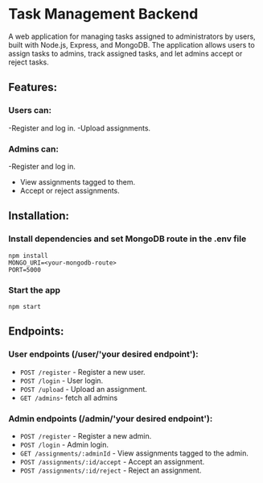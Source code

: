 # Task Management Backend

A web application for managing tasks assigned to administrators by users, built with Node.js, Express, and MongoDB. The application allows users to assign tasks to admins, track assigned tasks, and let admins accept or reject tasks.

## Features:

### Users can:

-Register and log in.
-Upload assignments.

### Admins can:

-Register and log in.
- View assignments tagged to them.
- Accept or reject assignments.

## Installation:

### Install dependencies and set MongoDB route in the .env file

```
npm install
MONGO_URI=<your-mongodb-route>
PORT=5000
```

### Start the app

```
npm start
```

## Endpoints:

### User endpoints (/user/'your desired endpoint'):

- `POST /register` - Register a new user.
- `POST /login` - User login.
- `POST /upload` - Upload an assignment.
- `GET /admins`- fetch all admins

### Admin endpoints (/admin/'your desired endpoint'):

- `POST /register` - Register a new admin.
- `POST /login` - Admin login.
- `GET /assignments/:adminId` - View assignments tagged to the admin.
- `POST /assignments/:id/accept` - Accept an assignment.
- `POST /assignments/:id/reject` - Reject an assignment.

  
